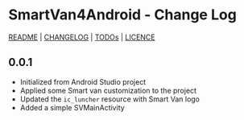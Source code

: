 # SmartVan4Android - Change Log

[README](README.md) | [CHANGELOG](CHANGELOG.md) | [TODOs](TODOs.md) | [LICENCE](LICENCE.md)

## 0.0.1

* Initialized from Android Studio project
* Applied some Smart van customization to the project
* Updated the `ic_luncher` resource with Smart Van logo
* Added a simple SVMainActivity
